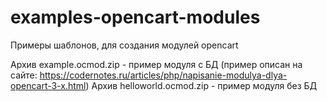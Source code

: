 # examples-opencart-modules
Примеры шаблонов, для создания модулей opencart

Архив example.ocmod.zip - пример модуля с БД (пример описан на сайте: https://codernotes.ru/articles/php/napisanie-modulya-dlya-opencart-3-x.html)
Архив helloworld.ocmod.zip - пример модуля без БД
